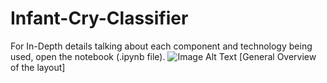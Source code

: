 # Infant-Cry-Classifier
For In-Depth details talking about each component and technology being used, open the notebook (.ipynb file). 
![Image Alt Text](https://user-images.githubusercontent.com/83641114/275823628-52dc66e5-fbdf-4008-81e7-e389a156792a.png)
[General Overview of the layout]
